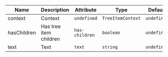 <!--
SPDX-FileCopyrightText: 2022 Siemens AG

SPDX-License-Identifier: MIT
-->

| Name       | Description                   | Attribute        | Type                                      | Default             |
|------------|-------------------------------|------------------|-------------------------------------------|---------------------|
|context| Context | `undefined` | `TreeItemContext` | `undefined` |
|hasChildren| Has tree item children | `has-children` | `boolean` | `undefined` |
|text| Text | `text` | `string` | `undefined` |
